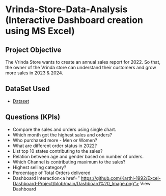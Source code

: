 # Vrinda-Store-Data-Analysis (Interactive Dashboard creation using MS Excel)


## Project Objective

The Vrinda Store wants to create an annual sales report for 2022. So that, the owner of the Vrinda store can understand their customers and grow more sales in 2023 & 2024.

## DataSet Used
- <a href="https://github.com/Karthi-1992/Excel-Dashboard-Project/blob/main/Vrinda%20Store%20Data%20Analysis%20(1).xlsx">Dataset</a>

## Questions (KPIs)
- Compare the sales and orders using single chart.
- Which month got the highest sales and orders?
- Who purchased more - Men or Women?
- What are different order status in 2022?
- List top 10 states contributing to the sales?
- Relation between age and gender based on number of orders.
- Which Channel is contributing maximum to the sales?
- Highest selling category?
- Percentage of Total Orders delivered
- Dashboard Interaction<a href=” https://github.com/Karthi-1992/Excel-Dashboard-Project/blob/main/Dashboard%20_Image.png”> View Dashboard</a>


